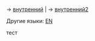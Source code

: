 <!-- META lang=ru -->

<!-- NAV-START -->
→ [внутренний](inner/внутренний.md) | → [внутренний2](inner2/внутренний2.md)
<!-- NAV-END -->

<!-- OTHER-LANGS-START -->
Другие языки: [EN](test.md)
<!-- OTHER-LANGS-END -->

тест
